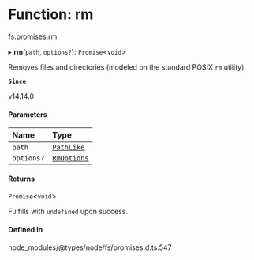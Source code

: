 # Function: rm

[fs](../modules/fs.md).[promises](../modules/fs.promises.md).rm

▸ **rm**(`path`, `options?`): `Promise`<`void`\>

Removes files and directories (modeled on the standard POSIX `rm` utility).

**`Since`**

v14.14.0

#### Parameters

| Name | Type |
| :------ | :------ |
| `path` | [`PathLike`](../types/fs.PathLike.md) |
| `options?` | [`RmOptions`](../interfaces/fs.RmOptions.md) |

#### Returns

`Promise`<`void`\>

Fulfills with `undefined` upon success.

#### Defined in

node_modules/@types/node/fs/promises.d.ts:547
